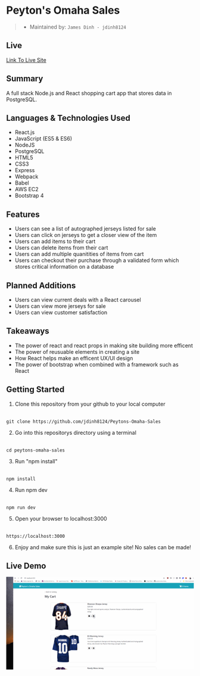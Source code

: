 # Peyton's Omaha Sales

> - Maintained by: `James Dinh - jdinh8124`

## Live
[Link To Live Site](https://peytons-omaha-sales.jamestdinh.com/)

## Summary
A full stack Node.js and React shopping cart app that stores data in PostgreSQL.

## Languages & Technologies Used
- React.js
- JavaScript (ES5 & ES6)
- NodeJS
- PostgreSQL
- HTML5
- CSS3
- Express
- Webpack
- Babel
- AWS EC2
- Bootstrap 4


## Features
- Users can see a list of autographed jerseys listed for sale
- Users can click on jerseys to get a closer view of the item
- Users can add items to their cart
- Users can delete items from their cart
- Users can add multiple quanitities of items from cart
- Users can checkout their purchase through a validated form which stores critical information on a database


## Planned Additions
- Users can view current deals with a React carousel
- Users can view more jerseys for sale
- Users can view customer satisfaction 


## Takeaways
- The power of react and react props in making site building more efficent
- The power of reusuable elements in creating a site
- How React helps make an efficent UX/UI design
- The power of bootstrap when combined with a framework such as React

## Getting Started
1. Clone this repository from your github to your local computer
```

git clone https://github.com/jdinh8124/Peytons-Omaha-Sales 

```
2. Go into this repositorys directory using a terminal
```

cd peytons-omaha-sales

```
3. Run "npm install"
``` 

npm install

```
4. Run npm dev
``` 

npm run dev

```
5. Open your browser to localhost:3000
```  

https://localhost:3000 

```
6. Enjoy and make sure this is just an example site! No sales can be made!

## Live Demo
![Peytons Omaha Sales](demo.gif)
